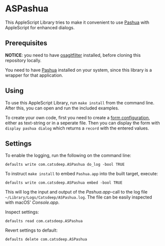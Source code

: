 ASPashua
========

This AppleScript Library tries to make it convenient to use [Pashua][] with AppleScript for enhanced dialogs.


Prerequisites
-------------

**NOTICE**: you need to have [osagitfilter][] installed, before cloning this repository locally.

You need to have [Pashua][] installed on your system, since this library is a wrapper for that application.


Using
-----

To use this AppleScript Library, run `make install` from the command line. After this, you can open and run the included examples.

To create your own code, first you need to create a [form configuration][pashua-config], either as text-string or in a seperate file. Then you can display the form with `display pashua dialog` which returns a `record` with the entered values.


Settings
--------

To enable the logging, run the following on the command line:

	defaults write com.catsdeep.ASPashua do_log -bool TRUE

To instruct `make install` to embed `Pashua.app` into the built target, execute:

	defaults write com.catsdeep.ASPashua embed -bool TRUE

This will log the input and output of the _Pashua.app_-call to the log file `~/Library/Logs/Catsdeep/ASPashua.log`. The file can be easily inspected with macOS' _Console.app_.

Inspect settings:

	defaults read com.catsdeep.ASPashua

Revert settings to default:

	defaults delete com.catsdeep.ASPashua
	

[osagitfilter]: https://github.com/doekman/osagitfilter
[Pashua]: https://www.bluem.net/en/projects/pashua/
[pashua-config]: https://www.bluem.net/pashua-docs-latest.html
